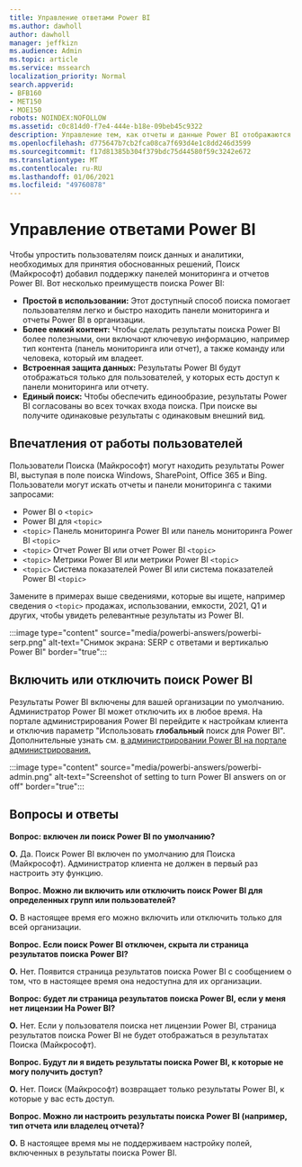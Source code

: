 ```yaml
---
title: Управление ответами Power BI
ms.author: dawholl
author: dawholl
manager: jeffkizn
ms.audience: Admin
ms.topic: article
ms.service: mssearch
localization_priority: Normal
search.appverid:
- BFB160
- MET150
- MOE150
robots: NOINDEX:NOFOLLOW
ms.assetid: c0c814d0-f7e4-444e-b18e-09beb45c9322
description: Управление тем, как отчеты и данные Power BI отображаются в результатах поиска
ms.openlocfilehash: d775647b7cb2fca08ca7f693d4e1c8dd246d3599
ms.sourcegitcommit: f17d81385b304f379bdc75d44580f59c3242e672
ms.translationtype: MT
ms.contentlocale: ru-RU
ms.lasthandoff: 01/06/2021
ms.locfileid: "49760878"
---
```

# <a name="manage-power-bi-answers"></a>Управление ответами Power BI

Чтобы упростить пользователям поиск данных и аналитики, необходимых для принятия обоснованных решений, Поиск (Майкрософт) добавил поддержку панелей мониторинга и отчетов Power BI. Вот несколько преимуществ поиска Power BI:

* **Простой в использовании:** Этот доступный способ поиска помогает пользователям легко и быстро находить панели мониторинга и отчеты Power BI в организации.
* **Более емкий контент:** Чтобы сделать результаты поиска Power BI более полезными, они включают ключевую информацию, например тип контента (панель мониторинга или отчет), а также команду или человека, который им владеет.
* **Встроенная защита данных:** Результаты Power BI будут отображаться только для пользователей, у которых есть доступ к панели мониторинга или отчету.
* **Единый поиск:** Чтобы обеспечить единообразие, результаты Power BI согласованы во всех точках входа поиска. При поиске вы получите одинаковые результаты с одинаковым внешний вид.

## <a name="what-users-experience"></a>Впечатления от работы пользователей

Пользователи Поиска (Майкрософт) могут находить результаты Power BI, выступая в поле поиска Windows, SharePoint, Office 365 и Bing. Пользователи могут искать отчеты и панели мониторинга с такими запросами:

* Power BI о `<topic>`
* Power BI для `<topic>`
* `<topic>` Панель мониторинга Power BI или панель мониторинга Power BI `<topic>`
* `<topic>` Отчет Power BI или отчет Power BI `<topic>`
* `<topic>` Метрики Power BI или метрики Power BI `<topic>`
* `<topic>` Система показателей Power BI или система показателей Power BI `<topic>`

Замените в примерах выше сведениями, которые вы ищете, например сведения о `<topic>` продажах, использовании, емкости, 2021, Q1 и других, чтобы увидеть релевантные результаты из Power BI.

:::image type="content" source="media/powerbi-answers/powerbi-serp.png" alt-text="Снимок экрана: SERP с ответами и вертикалью Power BI" border="true":::

## <a name="turn-power-bi-search-on-or-off"></a>Включить или отключить поиск Power BI

Результаты Power BI включены для вашей организации по умолчанию. Администратор Power BI может отключить их в любое время. На портале администрирования Power BI перейдите к настройкам клиента и отключив параметр "Использовать **глобальный** поиск для Power BI". Дополнительные узнать см. [в администрировании Power BI на портале администрирования.](https://docs.microsoft.com/power-bi/admin/service-admin-portal#use-global-search-for-power-bi-preview)

:::image type="content" source="media/powerbi-answers/powerbi-admin.png" alt-text="Screenshot of setting to turn Power BI answers on or off" border="true":::

## <a name="frequently-asked-questions"></a>Вопросы и ответы

**Вопрос: включен ли поиск Power BI по умолчанию?**

**О.** Да. Поиск Power BI включен по умолчанию для Поиска (Майкрософт). Администратор клиента не должен в первый раз настроить эту функцию.

**Вопрос. Можно ли включить или отключить поиск Power BI для определенных групп или пользователей?**

**О.** В настоящее время его можно включить или отключить только для всей организации.

**Вопрос. Если поиск Power BI отключен, скрыта ли страница результатов поиска Power BI?**

**О.** Нет. Появится страница результатов поиска Power BI с сообщением о том, что в настоящее время она недоступна для их организации.

**Вопрос: будет ли страница результатов поиска Power BI, если у меня нет лицензии На Power BI?**

**О.** Нет. Если у пользователя поиска нет лицензии Power BI, страница результатов поиска Power BI не будет отображаться в результатах Поиска (Майкрософт).

**Вопрос. Будут ли я видеть результаты поиска Power BI, к которые не могу получить доступ?**

**О.** Нет. Поиск (Майкрософт) возвращает только результаты Power BI, к которые у вас есть доступ.

**Вопрос. Можно ли настроить результаты поиска Power BI (например, тип отчета или владелец отчета)?**

**О.** В настоящее время мы не поддерживаем настройку полей, включенных в результаты поиска Power BI.
